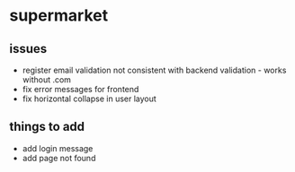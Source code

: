 # supermarket

## issues
- register email validation not consistent with backend validation - works without .com
- fix error messages for frontend
- fix horizontal collapse in user layout

## things to add
- add login message
- add page not found
